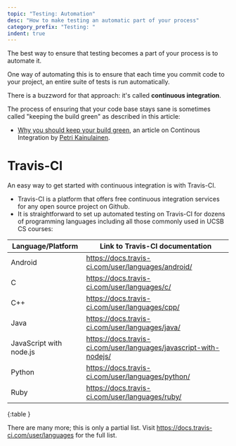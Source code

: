 ```yaml
---
topic: "Testing: Automation"
desc: "How to make testing an automatic part of your process"
category_prefix: "Testing: "
indent: true
---
```


The best way to ensure that testing becomes a part of your process is to automate it.

One way of automating this is to ensure that each time you commit code to your project, an entire suite of tests is run automatically.

There is a buzzword for that approach: it's called **continuous integration**.   

The process of ensuring that your code base stays sane is sometimes called "keeping the build green" as described in this article:
* [Why you should keep your build green](https://www.petrikainulainen.net/programming/unit-testing/why-you-should-keep-your-build-green/), an article on Continous Integration by [Petri Kainulainen](https://www.petrikainulainen.net/about-me/).

# Travis-CI

An easy way to get started with continuous integration is with Travis-CI. 

* Travis-CI is a platform that offers free continuous integration services for any open source project on Github.
* It is straightforward to set up automated testing on Travis-CI for dozens of programming languages including all those commonly used in UCSB CS courses:

| Language/Platform | Link to Travis-CI documentation |
|-------------------|---------------------------------|
| Android | <https://docs.travis-ci.com/user/languages/android/> |
| C | <https://docs.travis-ci.com/user/languages/c/> |
| C++ | <https://docs.travis-ci.com/user/languages/cpp/> |
| Java | <https://docs.travis-ci.com/user/languages/java/> |
| JavaScript with node.js | <https://docs.travis-ci.com/user/languages/javascript-with-nodejs/> |
| Python | <https://docs.travis-ci.com/user/languages/python/> |
| Ruby | <https://docs.travis-ci.com/user/languages/ruby/> |
{:table }

There are many more; this is only a partial list.  Visit <https://docs.travis-ci.com/user/languages> for the full list.
